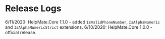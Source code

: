 # Release Logs

6/11/2020: HelpMate.Core 1.1.0 - added `IsValidPhoneNumber`, `IsAlphaNumeric` and `IsAlphaNumericStrict` extensions.
6/10/2020: HelpMate.Core 1.0.0 - official release.
